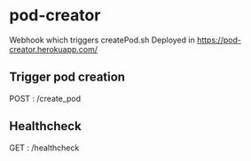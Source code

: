# pod-creator

Webhook which triggers createPod.sh
Deployed in https://pod-creator.herokuapp.com/

## Trigger pod creation

POST : /create_pod 

## Healthcheck 

GET : /healthcheck
